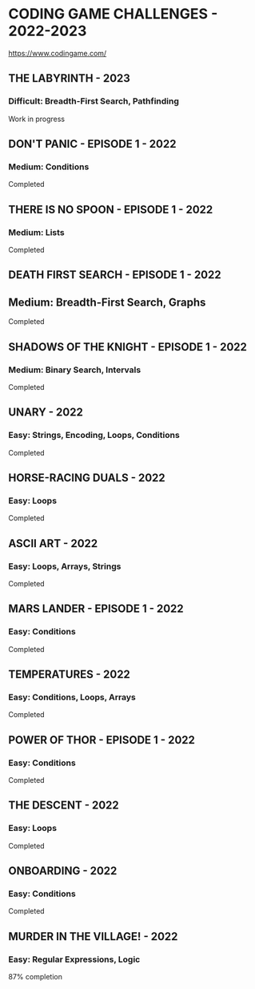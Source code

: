 # CODING GAME CHALLENGES - 2022-2023

https://www.codingame.com/

## THE LABYRINTH - 2023

### Difficult: Breadth-First Search, Pathfinding

Work in progress

## DON'T PANIC - EPISODE 1 - 2022

### Medium: Conditions

Completed

## THERE IS NO SPOON - EPISODE 1 - 2022

### Medium: Lists

Completed

## DEATH FIRST SEARCH - EPISODE 1 - 2022

## Medium: Breadth-First Search, Graphs

Completed

## SHADOWS OF THE KNIGHT - EPISODE 1 - 2022

### Medium: Binary Search, Intervals

Completed

## UNARY - 2022

### Easy: Strings, Encoding, Loops, Conditions

Completed

## HORSE-RACING DUALS - 2022

### Easy: Loops

Completed

## ASCII ART - 2022

### Easy: Loops, Arrays, Strings

Completed

## MARS LANDER - EPISODE 1 - 2022

### Easy: Conditions

Completed

## TEMPERATURES - 2022

### Easy: Conditions, Loops, Arrays

Completed

## POWER OF THOR - EPISODE 1 - 2022

### Easy: Conditions

Completed

## THE DESCENT - 2022

### Easy: Loops

Completed

## ONBOARDING - 2022

### Easy: Conditions

Completed

## MURDER IN THE VILLAGE! - 2022

### Easy: Regular Expressions, Logic

87% completion
